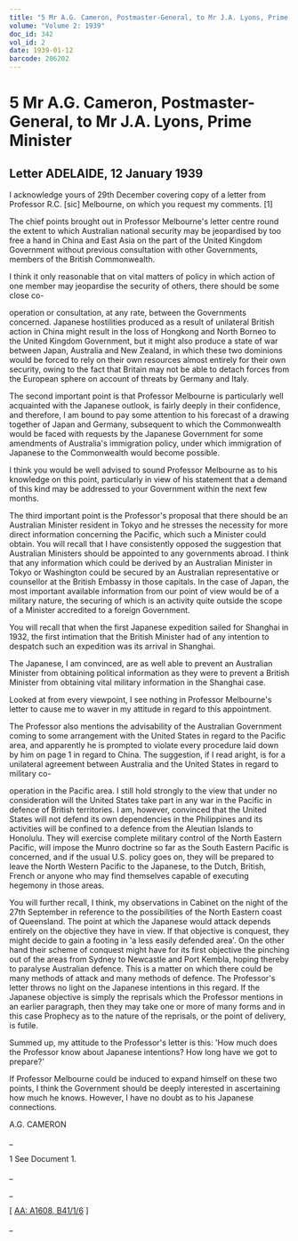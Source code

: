 ```yaml
---
title: "5 Mr A.G. Cameron, Postmaster-General, to Mr J.A. Lyons, Prime Minister"
volume: "Volume 2: 1939"
doc_id: 342
vol_id: 2
date: 1939-01-12
barcode: 206202
---
```


# 5 Mr A.G. Cameron, Postmaster-General, to Mr J.A. Lyons, Prime Minister

## Letter ADELAIDE, 12 January 1939

I acknowledge yours of 29th December covering copy of a letter from Professor R.C. [sic] Melbourne, on which you request my comments. [1]

The chief points brought out in Professor Melbourne's letter centre round the extent to which Australian national security may be jeopardised by too free a hand in China and East Asia on the part of the United Kingdom Government without previous consultation with other Governments, members of the British Commonwealth.

I think it only reasonable that on vital matters of policy in which action of one member may jeopardise the security of others, there should be some close co-

operation or consultation, at any rate, between the Governments concerned. Japanese hostilities produced as a result of unilateral British action in China might result in the loss of Hongkong and North Borneo to the United Kingdom Government, but it might also produce a state of war between Japan, Australia and New Zealand, in which these two dominions would be forced to rely on their own resources almost entirely for their own security, owing to the fact that Britain may not be able to detach forces from the European sphere on account of threats by Germany and Italy.

The second important point is that Professor Melbourne is particularly well acquainted with the Japanese outlook, is fairly deeply in their confidence, and therefore, I am bound to pay some attention to his forecast of a drawing together of Japan and Germany, subsequent to which the Commonwealth would be faced with requests by the Japanese Government for some amendments of Australia's immigration policy, under which immigration of Japanese to the Commonwealth would become possible.

I think you would be well advised to sound Professor Melbourne as to his knowledge on this point, particularly in view of his statement that a demand of this kind may be addressed to your Government within the next few months.

The third important point is the Professor's proposal that there should be an Australian Minister resident in Tokyo and he stresses the necessity for more direct information concerning the Pacific, which such a Minister could obtain. You will recall that I have consistently opposed the suggestion that Australian Ministers should be appointed to any governments abroad. I think that any information which could be derived by an Australian Minister in Tokyo or Washington could be secured by an Australian representative or counsellor at the British Embassy in those capitals. In the case of Japan, the most important available information from our point of view would be of a military nature, the securing of which is an activity quite outside the scope of a Minister accredited to a foreign Government.

You will recall that when the first Japanese expedition sailed for Shanghai in 1932, the first intimation that the British Minister had of any intention to despatch such an expedition was its arrival in Shanghai.

The Japanese, I am convinced, are as well able to prevent an Australian Minister from obtaining political information as they were to prevent a British Minister from obtaining vital military information in the Shanghai case.

Looked at from every viewpoint, I see nothing in Professor Melbourne's letter to cause me to waver in my attitude in regard to this appointment.

The Professor also mentions the advisability of the Australian Government coming to some arrangement with the United States in regard to the Pacific area, and apparently he is prompted to violate every procedure laid down by him on page 1 in regard to China. The suggestion, if I read aright, is for a unilateral agreement between Australia and the United States in regard to military co-

operation in the Pacific area. I still hold strongly to the view that under no consideration will the United States take part in any war in the Pacific in defence of British territories. I am, however, convinced that the United States will not defend its own dependencies in the Philippines and its activities will be confined to a defence from the Aleutian Islands to Honolulu. They will exercise complete military control of the North Eastern Pacific, will impose the Munro doctrine so far as the South Eastern Pacific is concerned, and if the usual U.S. policy goes on, they will be prepared to leave the North Western Pacific to the Japanese, to the Dutch, British, French or anyone who may find themselves capable of executing hegemony in those areas.

You will further recall, I think, my observations in Cabinet on the night of the 27th September in reference to the possibilities of the North Eastern coast of Queensland. The point at which the Japanese would attack depends entirely on the objective they have in view. If that objective is conquest, they might decide to gain a footing in 'a less easily defended area'. On the other hand their scheme of conquest might have for its first objective the pinching out of the areas from Sydney to Newcastle and Port Kembla, hoping thereby to paralyse Australian defence. This is a matter on which there could be many methods of attack and many methods of defence. The Professor's letter throws no light on the Japanese intentions in this regard. If the Japanese objective is simply the reprisals which the Professor mentions in an earlier paragraph, then they may take one or more of many forms and in this case Prophecy as to the nature of the reprisals, or the point of delivery, is futile.

Summed up, my attitude to the Professor's letter is this: 'How much does the Professor know about Japanese intentions? How long have we got to prepare?'

If Professor Melbourne could be induced to expand himself on these two points, I think the Government should be deeply interested in ascertaining how much he knows. However, I have no doubt as to his Japanese connections.

A.G. CAMERON

_

1 See Document 1.

_

_

[ [AA: A1608, B41/1/6](http://www.naa.gov.au/cgi-bin/Search?O=I&Number=206202) ]

_

